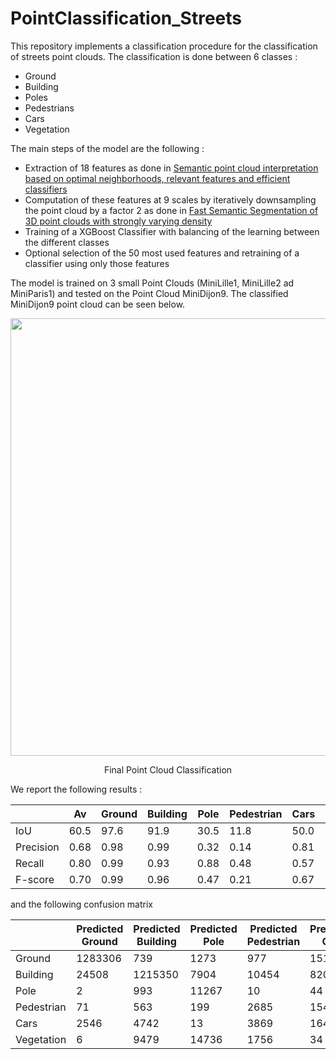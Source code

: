 # PointClassification_Streets

This repository implements a classification procedure for the classification of streets point clouds.
The classification is done between 6 classes :
 - Ground
 - Building
 - Poles
 - Pedestrians
 - Cars
 - Vegetation

The main steps of the model are the following : 
 - Extraction of 18 features as done in [Semantic point cloud interpretation based on optimal neighborhoods, relevant features and efficient classifiers](https://www.researchgate.net/publication/272891952_Semantic_point_cloud_interpretation_based_on_optimal_neighborhoods_relevant_features_and_efficient_classifiers)
 - Computation of these features at 9 scales by iteratively downsampling the point cloud by a factor 2 as done in [Fast Semantic Segmentation of 3D point clouds with strongly varying density](https://www.researchgate.net/publication/303801297_FAST_SEMANTIC_SEGMENTATION_OF_3D_POINT_CLOUDS_WITH_STRONGLY_VARYING_DENSITY)
 - Training of a XGBoost Classifier with balancing of the learning between the different classes
 - Optional selection of the 50 most used features and retraining of a classifier using only those features

The model is trained on 3 small Point Clouds (MiniLille1, MiniLille2 ad MiniParis1) and tested on the Point Cloud MiniDijon9. The classified MiniDijon9 point cloud can be seen below.

<div align="center">
  <img src="images/npm_res.jpg" width="700px" />
  <p>Final Point Cloud Classification</p>
</div>

We report the following results :

|   | Av | Ground  | Building | Pole | Pedestrian | Cars | Vegetation |
|------|------|------|------|------|------|------|------|
| IoU | 60.5 | 97.6 | 91.9 | 30.5 | 11.8 | 50.0 | 80.9 |
| Precision | 0.68 | 0.98 | 0.99 | 0.32 | 0.14 | 0.81 | 0.87 |
| Recall | 0.80 | 0.99 | 0.93 | 0.88 | 0.48 | 0.57 | 0.92 |
| F-score | 0.70 | 0.99 | 0.96 | 0.47 | 0.21 | 0.67 | 0.89 |

and the following confusion matrix

|  | Predicted Ground  | Predicted Building | Predicted Pole | Predicted Pedestrian | Predicted Cars | Predicted Vegetation |
|------|------|------|------|------|------|------|
| Ground | 1283306 | 739 | 1273 |	977 | 1517 | 178 |
| Building| 24508 | 1215350 | 7904 | 10454 | 820 | 46341 |
| Pole | 2 | 993 | 11267 | 10 | 44 | 483 |
| Pedestrian | 71 | 563 | 199 | 2685 | 1541 | 555 |
| Cars | 2546 | 4742 | 13 | 3869 | 16481 | 1387 |
| Vegetation | 6 | 9479 | 14736 | 1756 | 34 | 317698 |